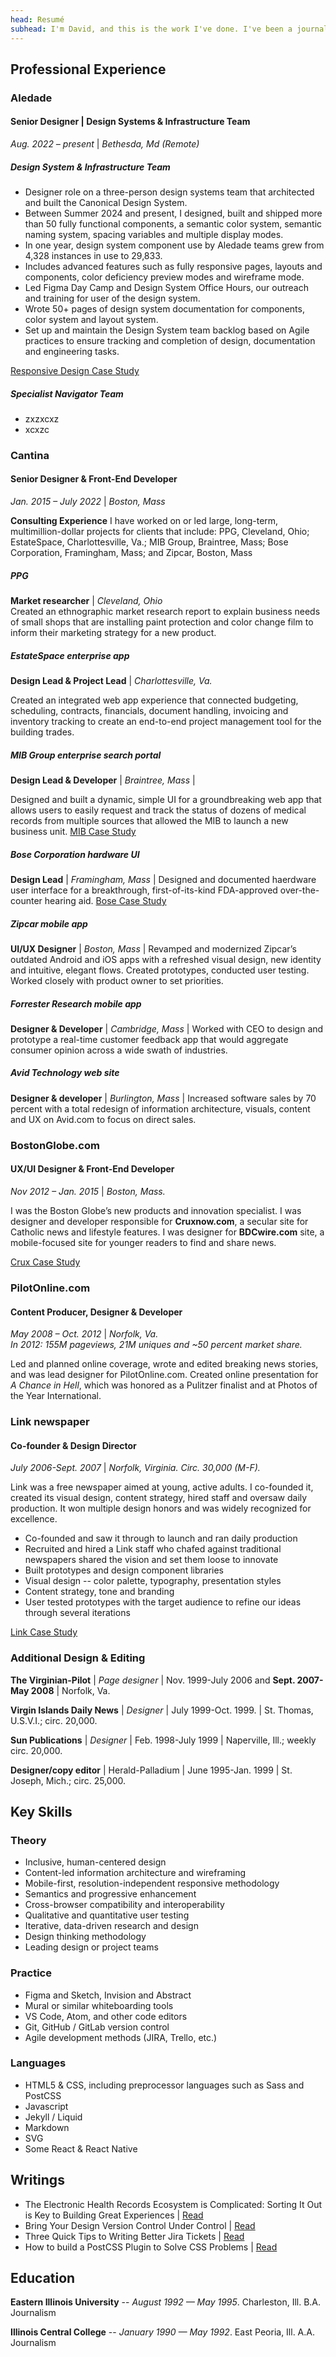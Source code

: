 ```yaml
---
head: Resumé
subhead: I'm David, and this is the work I've done. I've been a journalist, editor, designer, consultant and developer. Let's talk.
---
```


## Professional Experience


### Aledade

#### Senior Designer \| Design Systems & Infrastructure Team

*Aug. 2022 – present* \| *Bethesda, Md (Remote)* 

##### Design System & Infrastructure Team

- Designer role on a three-person design systems team that architected and built the Canonical Design System.
- Between Summer 2024 and present, I designed, built and shipped more than 50 fully functional components, a semantic color system, semantic naming system, spacing variables and multiple display modes.
- In one year, design system component use by Aledade teams grew from 4,328 instances in use to 29,833. 
- Includes advanced features such as fully responsive pages, layouts and components, color deficiency preview modes and wireframe mode. 
- Led Figma Day Camp and Design System Office Hours, our outreach and training for user of the design system.
- Wrote 50+ pages of design system documentation for components, color system and layout system.
- Set up and maintain the Design System team backlog based on Agile practices to ensure tracking and completion of design, documentation and engineering tasks.

[Responsive Design Case Study][10]

##### Specialist Navigator Team

- zxzxcxz
- xcxzc




### Cantina 

#### Senior Designer & Front-End Developer

*Jan. 2015 – July 2022* \| *Boston, Mass* 

**Consulting Experience** I have worked on or led large, long-term, multimillion-dollar projects for clients that include: PPG, Cleveland, Ohio; EstateSpace, Charlottesville, Va.; MIB Group, Braintree, Mass;  Bose Corporation, Framingham, Mass; and Zipcar, Boston, Mass



##### PPG 

**Market researcher** \| *Cleveland, Ohio* <br />
Created an ethnographic market research report to explain business needs of small shops that are installing paint protection and color change film to inform their marketing strategy for a new product.

##### EstateSpace enterprise app

**Design Lead & Project Lead** \| *Charlottesville, Va.* <br />

Created an integrated web app experience that connected budgeting, scheduling, contracts, financials, document handling, invoicing and inventory tracking to create an end-to-end project management tool for the building trades.

##### MIB Group enterprise search portal 

**Design Lead & Developer** \| *Braintree, Mass* \|

Designed and built a dynamic, simple UI for a groundbreaking web app that allows users to easily request and track the status of dozens of medical records from multiple sources that allowed the MIB to launch a new business unit. [MIB Case Study][6]

##### Bose Corporation hardware UI

**Design Lead** \| *Framingham, Mass* \|
Designed and documented haerdware user interface for a breakthrough, first-of-its-kind FDA-approved over-the-counter hearing aid. [Bose Case Study][7]

##### Zipcar mobile app

**UI/UX Designer** \| *Boston, Mass* \| Revamped and modernized Zipcar’s outdated Android and iOS apps with a refreshed visual design, new identity and intuitive, elegant flows. Created prototypes, conducted user testing. Worked closely with product owner to set priorities.

##### Forrester Research mobile app

**Designer & Developer** \| *Cambridge, Mass* \| Worked with CEO to design and prototype a real-time customer feedback app that would aggregate consumer opinion across a wide swath of industries.

##### Avid Technology web site

**Designer & developer** \| *Burlington, Mass* \| Increased software sales by 70 percent with a total redesign of information architecture, visuals, content and UX on Avid.com to focus on direct sales. 

### BostonGlobe.com
#### UX/UI Designer & Front-End Developer

*Nov 2012 – Jan. 2015* \| *Boston, Mass.*

I was the Boston Globe’s new products and innovation specialist. I was designer and developer responsible for **Cruxnow.com**, a secular site for Catholic news and lifestyle features. I was designer for **BDCwire.com** site, a mobile-focused site for younger readers to find and share news.  

[Crux Case Study][8]


### PilotOnline.com
#### Content Producer, Designer & Developer 

*May 2008 – Oct. 2012* \| *Norfolk, Va.*<br /> *In 2012: 155M pageviews, 21M uniques and ~50 percent market share.*

Led and planned online coverage, wrote and edited breaking news stories, and was lead designer for PilotOnline.com. Created online presentation for *A Chance in Hell*, which was honored as a Pulitzer finalist and at Photos of the Year International. 

### Link newspaper
#### Co-founder & Design Director

*July 2006-Sept. 2007* \| *Norfolk, Virginia. Circ. 30,000 (M-F).* <br />

Link was a free newspaper aimed at young, active adults. I co-founded it, created its visual design, content strategy, hired staff and oversaw daily production. It won multiple design honors and was widely recognized for excellence. 

* Co-founded and saw it through to launch and ran daily production
* Recruited and hired a Link staff who chafed against traditional newspapers shared the vision and set them loose to innovate
* Built prototypes and design component libraries
* Visual design -- color palette, typography, presentation styles 
* Content strategy, tone and branding
* User tested prototypes with the target audience to refine our ideas through several iterations

[Link Case Study][9]

### Additional Design & Editing

**The Virginian-Pilot**  \| *Page designer* \| Nov. 1999-July 2006 and **Sept. 2007-May 2008** \| Norfolk, Va.

**Virgin Islands Daily News** \| *Designer* \| July 1999-Oct. 1999. \| St. Thomas, U.S.V.I.; circ. 20,000.

**Sun Publications** \| *Designer* \| Feb. 1998-July 1999 \| Naperville, Ill.; weekly circ. 20,000. 

**Designer/copy editor** \| Herald-Palladium \| June 1995-Jan. 1999 \| St. Joseph, Mich.; circ. 25,000.

## Key Skills 
### Theory
* Inclusive, human-centered design 
* Content-led information architecture and wireframing 
* Mobile-first, resolution-independent responsive methodology 
* Semantics and progressive enhancement 
* Cross-browser compatibility and interoperability 
* Qualitative and quantitative user testing
* Iterative, data-driven research and design
* Design thinking methodology 
* Leading design or project teams

### Practice 
* Figma and Sketch, Invision and Abstract
* Mural or similar whiteboarding tools
* VS Code, Atom, and other code editors
* Git, GitHub / GitLab version control 
* Agile development methods (JIRA, Trello, etc.) 

### Languages
* HTML5 & CSS, including preprocessor languages such as Sass and PostCSS 
* Javascript
* Jekyll / Liquid
* Markdown
* SVG 
* Some React & React Native

## Writings
* The Electronic Health Records Ecosystem is Complicated: Sorting It Out is Key to Building Great Experiences \| [Read][1]
* Bring Your Design Version Control Under Control \| [Read][2]
* Three Quick Tips to Writing Better Jira Tickets \| [Read][3]
* How to build a PostCSS Plugin to Solve CSS Problems \| [Read][4]

## Education
**Eastern Illinois University** -- *August 1992 — May 1995*. Charleston, Ill. B.A. Journalism

**Illinois Central College** -- *January 1990 — May 1992*. East Peoria, Ill.  A.A. Journalism

[1]: /writing/understanding-electronic-health-records/
[2]: /writing/design-version-control/
[3]: /writing/how-to-write-a-jira-ticket/
[4]: /writing/how-to-write-postcss-plugin/
[6]: /design/mib/
[7]: /design/bose/
[8]: /design/crux/
[9]: /design/link/
[10]: /writing/figma-responsive-design/